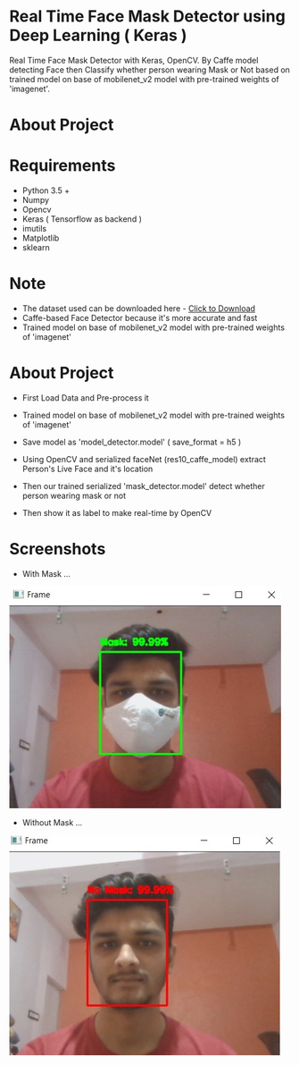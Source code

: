 # Real Time Face Mask Detector using Deep Learning ( Keras )

Real Time Face Mask Detector with Keras, OpenCV. By Caffe model detecting Face then Classify whether person wearing Mask or Not based on trained model on base of mobilenet_v2 model with pre-trained weights of 'imagenet'.

# About Project


# Requirements

* Python 3.5 +
* Numpy
* Opencv
* Keras ( Tensorflow as backend )
* imutils
* Matplotlib
* sklearn

# Note

* The dataset used can be downloaded here - [Click to Download](https://drive.google.com/drive/folders/1XDte2DL2Mf_hw4NsmGst7QtYoU7sMBVG?usp=sharing)
* Caffe-based Face Detector because it's more accurate and fast
* Trained model on base of mobilenet_v2 model with pre-trained weights of 'imagenet'

# About Project

* First Load Data and Pre-process it

* Trained model on base of mobilenet_v2 model with pre-trained weights of 'imagenet'

* Save model as 'model_detector.model' ( save_format = h5 )

* Using OpenCV and serialized faceNet (res10_caffe_model) extract Person's Live Face and it's location

* Then our trained serialized 'mask_detector.model' detect whether person wearing mask or not

* Then show it as label to make real-time by OpenCV

# Screenshots

* With Mask ...

![WithMask](ss/with_mask.jpg?raw=true)

* Without Mask ...

![WithoutMask](ss/without_mask.jpg?raw=true)

